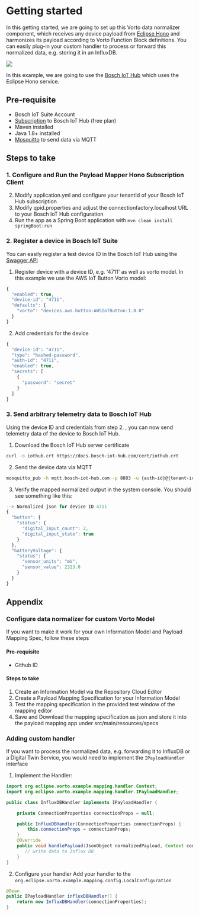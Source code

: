 # Getting started

In this getting started, we are going to set up this Vorto data normalizer component, which receives any device payload from [Eclipse Hono](https://www.eclipse.org/hono) and harmonizes its payload according to Vorto Function Block definitions. You can easily plug-in your custom handler to process or forward this normalized data, e.g. storing it in an InfluxDB.  

![](overview.png)

In this example, we are going to use the [Bosch IoT Hub](https://www.bosch-iot-suite.com/service/hub/) which uses the Eclipse Hono service. 

## Pre-requisite

* Bosch IoT Suite Account
* [Subscription](https://www.bosch-iot-suite.com/service/hub/) to Bosch IoT Hub (free plan)
* Maven installed
* Java 1.8+ installed
* [Mosquitto](http://www.steves-internet-guide.com/mosquitto_pub-sub-clients/) to send data via MQTT

## Steps to take 

### 1. Configure and Run the Payload Mapper Hono Subscription Client

2. Modify application.yml and configure your tenantId of your Bosch IoT Hub subscription
3. Modify qpid.properties and adjust the connectionfactory.localhost URL to your Bosch IoT Hub configuration
4. Run the app as a Spring Boot application with `mvn clean install springBoot:run`

### 2. Register a device in Bosch IoT Suite

You can easily register a test device ID in the Bosch IoT Hub using the [Swagger API](https://apidocs.bosch-iot-suite.com)

1. Register device with a device ID, e.g. '4711' as well as vorto model. In this example we use the AWS IoT Button Vorto model:
```js
{
  "enabled": true,
  "device-id": "4711",
  "defaults": {
    "vorto": "devices.aws.button:AWSIoTButton:1.0.0"
  }
}
```

2. Add credentials for the device
```js
{
  "device-id": "4711",
  "type": "hashed-password",
  "auth-id": "4711",
  "enabled": true,
  "secrets": [
    {
      "password": "secret"
    }
  ]
}
```

### 3. Send arbitrary telemetry data to Bosch IoT Hub

Using the device ID and credentials from step 2. , you can now send telemetry data of the device to Bosch IoT Hub.

1. Download the Bosch IoT Hub server certificate 
```bash
curl -o iothub.crt https://docs.bosch-iot-hub.com/cert/iothub.crt
```

2. Send the device data via MQTT
```bash
mosquitto_pub -h mqtt.bosch-iot-hub.com -p 8883 -u {auth-id}@{tenant-id} -P {password} -t telemetry -m '{"clickType": "DOUBLE", "batteryVoltage": "2323mV"}' --cafile iothub.crt
```

3. Verify the mapped normalized output in the system console. You should see something like this:
```js
--> Normalized json for device ID 4711
{
  "button": {
    "status": {
      "digital_input_count": 2,
      "digital_input_state": true
    }
  },
  "batteryVoltage": {
    "status": {
      "sensor_units": "mV",
      "sensor_value": 2323.0
    }
  }
}
``` 

## Appendix

### Configure data normalizer for custom Vorto Model

If you want to make it work for your own Information Model and Payload Mapping Spec, follow these steps

#### Pre-requisite

- Github ID

#### Steps to take

1. Create an Information Model via the Repository Cloud Editor
2. Create a Payload Mapping Specification for your Information Model
3. Test the mapping specification in the provided test window of the mapping editor
4. Save and Download the mapping specification as json and store it into the payload mapping app under src/main/resources/specs

### Adding custom handler


If you want to process the normalized data, e.g. forwarding it to InfluxDB or a Digital Twin Service, you would need to implement the `IPayloadHandler` interface

1. Implement the Handler:
```java
import org.eclipse.vorto.example.mapping.handler.Context;
import org.eclipse.vorto.example.mapping.handler.IPayloadHandler;

public class InfluxDBHandler implements IPayloadHandler {

	private ConnectionProperties connectionProps = null;

	public InfluxDBHandler(ConnectionProperties connectionProps) {
		this.connectionProps = connectionProps;			
	}
	@Override
    public void handlePayload(JsonObject normalizedPayload, Context context) {
       // write data to Influx DB
    }
}
```

2. Configure your handler
Add your handler to the `org.eclipse.vorto.example.mapping.config.LocalConfiguration` 
```java
@Bean
public IPayloadHandler influxDBHandler() {
	return new InfluxDBHandler(connectionProperties);
}
```
